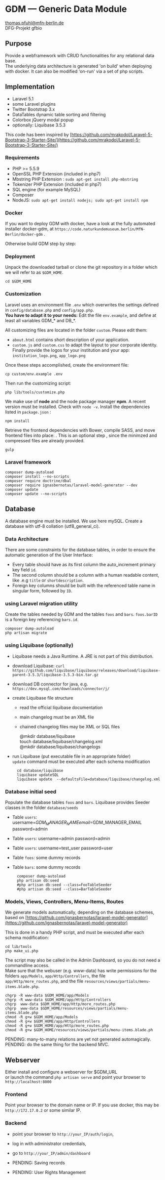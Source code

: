 # GDM — Generic Data Module
thomas.pfuhl@mfn-berlin.de   
DFG-Projekt gfbio   

## Purpose
Provide a webframework with CRUD functionalities for any relational data base.  
The underlying data architecture is generated 'on build' when deploying with docker.
It can also be modified 'on-run' via a set of php scripts.

## Implementation
- Laravel 5.1
- some Laravel plugins
- Twitter Bootstrap 3.x
- DataTables dynamic table sorting and filtering
- Colorbox jQuery modal popup
- optionally: Liquibase 3.5.3

This code has been inspired by 
[https://github.com/mrakodol/Laravel-5-Bootstrap-3-Starter-Site/](https://github.com/mrakodol/Laravel-5-Bootstrap-3-Starter-Site/)

### Requirements

- PHP >= 5.5.9
- OpenSSL PHP Extension (included in php7)
- Mbstring PHP Extension : `sudo apt-get install php-mbstring`   
- Tokenizer PHP Extension (included in php7)
- SQL engine (for example MySQL)
- Composer
- NodeJS:  `sudo apt-get install nodejs; sudo apt-get install npm`


### Docker
If you want to deploy GDM with docker, have a look at the fully automated installer docker-gdm,
at `https://code.naturkundemuseum.berlin/MfN-Berlin/docker-gdm` . 


Otherwise build GDM step by step:

### Deployment
Unpack the downloaded tarball or clone the git repository in a folder 
which we will refer to as `$GDM_HOME`.

    cd $GDM_HOME


### Customization

Laravel uses an environment file ``.env`` which overwrites
the settings defined in  ``config/database.php`` and ``config/app.php``.   
__You have to adapt it to your needs:__
Edit the file `env.example`, and define at least all variables GDM_* and DB_*.

 
All customizing files are located in the folder ``custom``. Please edit them: 
- `about.html` contains short description of your application.
- `custom.js` and `custom.css` to adapt the layout to your corporate identity.
Finally provide the logos for your institution and your app: `institution_logo.png`, `app_logo.png`


Once these steps accomplished, create the environment file:

    cp custom/env.example .env

Then run the customizing script: 

    php lib/tools/customize.php


We make use of **node** and the node package manager **npm**.
A recent version must be installed. Check with ``node -v``.
Install the dependencies listed in ``package.json`` :

    npm install   

Retrieve the frontend dependencies with Bower, compile SASS, and move frontend files into place:  .
This is an optional step , since the minimzed and compressed files are already provided.

    gulp

### Laravel framework

    composer dump-autoload
    composer install --no-scripts
    composer require doctrine/dbal  
    composer require ignasbernotas/laravel-model-generator --dev
    composer update  
    composer update --no-scripts

## Database 

A database engine must be installed. We use here mySQL.
Create a database with utf-8 collation (utf8_general_ci).

### Data Architecture

There are some constraints for the database tables, 
in order to ensure the automatic generation of the User Interface:

- Every table should have as its first column the auto_increment primary key field  `id`.
- The second column should be a column with a human readable content, like .e.g `title` or `shortdescription`.
- Foreign key columns should be built with the referenced table name in singular form, followed by `ID`.


### using Laravel migration utility

Create the tables needed by GDM and the tables `foos` and `bars`.
`foos.barID` is a foreign key referencing `bars.id`.

    composer dump-autoload
    php artisan migrate  


### using Liquibase (optionally)

- Liquibase needs a Java Runtime. A JRE is not part of this distribution.
- download Liquibase: `curl https://github.com/liquibase/liquibase/releases/download/liquibase-parent-3.5.3/liquibase-3.5.3-bin.tar.gz`
- download DB connector for java, e.g. `https://dev.mysql.com/downloads/connector/j/`
- create Liquibase file structure  
    - read the official liquibase documentation 
    - main changelog must be an XML file   
    - chained changelog files may be XML or SQL files   
 
        @mkdir database/liquibase   
        touch database/liquibase/changelog.xml      
        @mkdir database/liquibase/changelogs   

- run Liquibase (put executable file in an appropriate folder)  
`update` command must be executed after each schema modification

        cd database/liquibase   
        liquibase updateSQL   
        liquibase update  --defaultsFile=database/liquibase/changelog.xml

### Database initial seed

Populate the database tables `foos` and `bars`.
Liquibase provides Seeder classes in the folder ``database/seeds``

- Table `users`: username=$GDM_MANAGER_NAME  email=$GDM_MANAGER_EMAIL  password=admin  
- Table `users`: username=admin   password=admin  
- Table `users`: username=test_user   password=user  
- Table `foos`: some dummy records
- Table `bars`: some dummy records

        composer dump-autoload
        php artisan db:seed  
        #php artisan db:seed --class=FooTableSeeder
        #php artisan db:seed --class=BarTableSeeder


### Models, Views, Controllers, Menu-Items, Routes
    
We generate models automatically, depending on the database schemes,    
based on [https://github.com/ignasbernotas/laravel-model-generator](https://github.com/ignasbernotas/laravel-model-generator)

This is done in a handy PHP script, and must be executed after each schema modification: 

    cd lib/tools
    php make_ui.php

The script may also be called in the Admin Dashboard, so you do not need a commandline access.   
Make sure that the webuser (e.g. www-data) has write permissions for the folders 
`app/Models`, 
`app/Http/Controllers`,
the file `app/Http/more_routes.php`,
and the file `resources/views/partials/menu-items.blade.php`.

    chgrp -R www-data $GDM_HOME/app/Models
    chgrp -R www-data $GDM_HOME/app/Http/Controllers
    chgrp  www-data $GDM_HOME/app/Http/more_routes.php
    chgrp  www-data $GDM_HOME/resources/views/partials/menu-items.blade.php
    chmod -R g+w $GDM_HOME/app/Models
    chmod -R g+w $GDM_HOME/app/Http/Controllers
    chmod -R g+w $GDM_HOME/app/Http/more_routes.php
    chmod -R g+w $GDM_HOME/resources/views/partials/menu-items.blade.ph


PENDING: many-to-many relations are yet not generated automagically.   
PENDING: do the same thing for the backend MVC.  




## Webserver
Either install and configure a webserver for $GDM_URL  
or launch the command `php artisan serve` and point your browser  to `http://localhost:8000`

### Frontend
Point your browser to the domain name or IP.
If you use docker, this may be ``http://172.17.0.2`` or some similar IP.

### Backend
- point your browser to ``http://your_IP/auth/login``,
- log in with administrator credentials,
- go to ``http://your_IP/admin/dashboard``

- PENDING: Saving records 
- PENDING: User Rights Management


